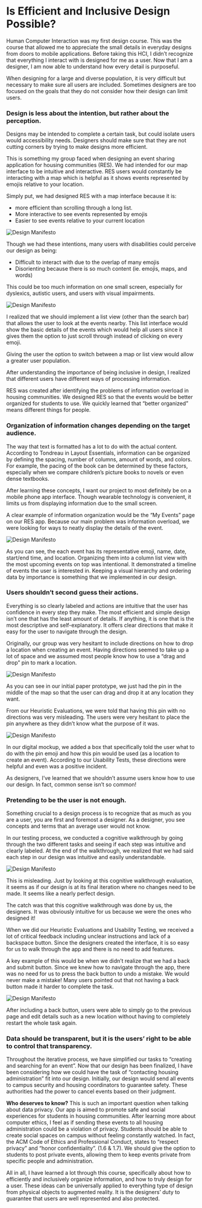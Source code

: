 # Is Efficient and Inclusive Design Possible?

Human Computer Interaction was my first design course. This was the course that allowed me to appreciate the small details in everyday designs from doors to mobile applications. Before taking this HCI, I didn’t recognize that everything I interact with is designed for me as a user. Now that I am a designer, I am now able to understand how every detail is purposeful.

When designing for a large and diverse population, it is very difficult but necessary to make sure all users are included. Sometimes designers are too focused on the goals that they do not consider how their design can limit users. 
 
### Design is less about the intention, but rather about the perception.

Designs may be intended to complete a certain task, but could isolate users would accessibility needs. Designers should make sure that they are not cutting corners by trying to make designs more efficient. 

This is something my group faced when designing an event sharing application for housing communities (RES). We had intended for our map interface to be intuitive and interactive. 
RES users would constantly be interacting with a map which is helpful as it shows events represented by emojis relative to your location. 

Simply put, we had designed RES with a map interface because it is:
- more efficient than scrolling through a long list.
- More interactive to see events represented by emojis
- Easier to see events relative to your current location

![Design Manifesto](/img/Home1.jpg)

Though we had these intentions, many users with disabilities could perceive our design as being:
- Difficult to interact with due to the overlap of many emojis
- Disorienting because there is so much content (ie. emojis, maps, and words)

This could be too much information on one small screen, especially for dyslexics, autistic users, and users with visual impairments. 

![Design Manifesto](/img/Events1.jpg)

I realized that we should implement a list view (other than the search bar) that allows the user to look at the events nearby. This list interface would show the basic details of the events which would help all users since it gives them the option to just scroll through instead of clicking on every emoji. 

Giving the user the option to switch between a map or list view would allow a greater user population. 
 
After understanding the importance of being inclusive in design, I realized that different users have different ways of processing information.

RES was created after identifying the problems of information overload in housing communities. We designed RES so that the events would be better organized for students to use. We quickly learned that “better organized” means different things for people. 

### Organization of information changes depending on the target audience.

The way that text is formatted has a lot to do with the actual content. According to Tondreau in Layout Essentials, information can be organized by defining the spacing, number of columns, amount of words, and colors. For example, the pacing of the book can be determined by these factors, especially when we compare children’s picture books to novels or even dense textbooks. 

After learning these concepts, I want our project to most definitely be on a mobile phone app interface. Though wearable technology is convenient, it limits us from displaying information due to the small screen. 

A clear example of information organization would be the “My Events” page on our RES app. Because our main problem was information overload, we were looking for ways to neatly display the details of the event. 

![Design Manifesto](/img/double.jpg)

As you can see, the each event has its representative emoji, name, date, start/end time, and location. Organizing them into a column list view with the most upcoming events on top was intentional. It demonstrated a timeline of events the user is interested in. Keeping a visual hierarchy and ordering data by importance is something that we implemented in our design. 

### Users shouldn’t second guess their actions. 

Everything is so clearly labeled and actions are intuitive that the user has confidence in every step they make. The most efficient and simple design isn’t one that has the least amount of details. If anything, it is one that is the most descriptive and self-explanatory. It offers clear directions that make it easy for the user to navigate through the design.

Originally, our group was very hesitant to include directions on how to drop a location when creating an event. Having directions seemed to take up a lot of space and we assumed most people know how to use a “drag and drop” pin to mark a location. 

![Design Manifesto](/img/plus.png)

As you can see in our initial paper prototype, we just had the pin in the middle of the map so that the user can drag and drop it at any location they want. 

From our Heuristic Evaluations, we were told that having this pin with no directions was very misleading. The users were very hesitant to place the pin anywhere as they didn’t know what the purpose of it was. 

![Design Manifesto](/img/Create1.jpg)

In our digital mockup, we added a box that specifically told the user what to do with the pin emoji and how this pin would be used (as a location to create an event). According to our Usability Tests, these directions were helpful and even was a positive incident. 

As designers, I’ve learned that we shouldn’t assume users know how to use our design. In fact, common sense isn’t so common! 

### Pretending to be the user is not enough. 

Something crucial to a design process is to recognize that as much as you are a user, you are first and foremost a designer. As a designer, you see concepts and terms that an average user would not know. 

In our testing process, we conducted a cognitive walkthrough by going through the two different tasks and seeing if each step was intuitive and clearly labeled. At the end of the walkthrough, we realized that we had said each step in our design was intuitive and easily understandable. 

![Design Manifesto](/img/cognitive.jpeg)

This is misleading. Just by looking at this cognitive walkthrough evaluation, it seems as if our design is at its final iteration where no changes need to be made. It seems like a nearly perfect design. 

The catch was that this cognitive walkthrough was done by us, the designers. It was obviously intuitive for us because we were the ones who designed it! 

When we did our Heuristic Evaluations and Usability Testing, we received a lot of critical feedback including unclear instructions and lack of a backspace button. Since the designers created the interface, it is so easy for us to walk through the app and there is no need to add features. 

A key example of this would be when we didn’t realize that we had a back and submit button. Since we knew how to navigate through the app, there was no need for us to press the back button to undo a mistake. We would never make a mistake! Many users pointed out that not having a back button made it harder to complete the task. 

![Design Manifesto](/img/back.jpeg)

After including a back button, users were able to simply go to the previous page and edit details such as a new location without having to completely restart the whole task again. 

### Data should be transparent, but it is the users’ right to be able to control that transparency. 

Throughout the iterative process, we have simplified our tasks to “creating and searching for an event”. Now that our design has been finalized, I have been considering how we could have the task of “contacting housing administration” fit into our design. Initially, our design would send all events to campus security and housing coordinators to guarantee safety. These authorities had the power to cancel events based on their judgment. 

**Who deserves to know?** This is such an important question when talking about data privacy. Our app is aimed to promote safe and social experiences for students in housing communities. 
After learning more about computer ethics, I feel as if sending these events to all housing administration could be a violation of privacy. Students should be able to create social spaces on campus without feeling constantly watched. In fact, the ACM Code of Ethics and Professional Conduct, states to “respect privacy” and “honor confidentiality”. (1.6 & 1.7). We should give the option to students to post private events, allowing them to keep events private from specific people and administration. 

All in all, I have learned a lot through this course, specifically about how to efficiently and inclusively organize information, and how to truly design for a user. These ideas can be universally applied to everything type of design from physical objects to augmented reality. It is the designers’ duty to guarantee that users are well represented and also protected. 



